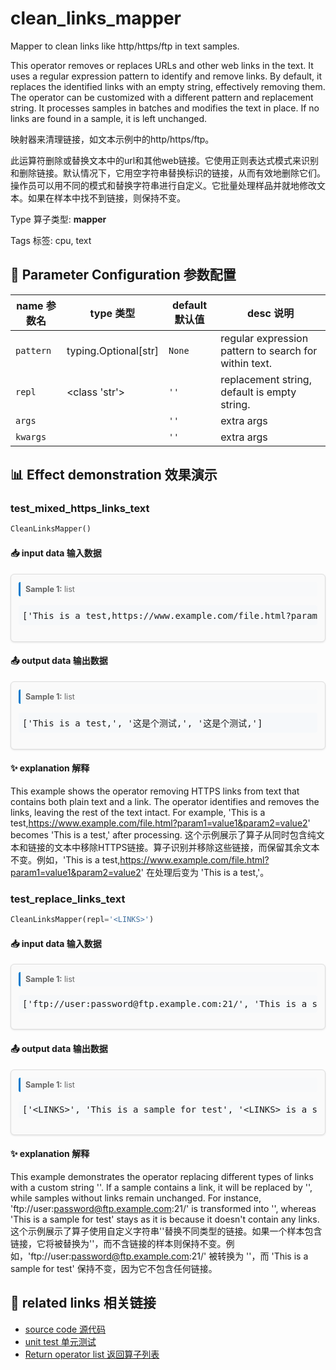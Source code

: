 # clean_links_mapper

Mapper to clean links like http/https/ftp in text samples.

This operator removes or replaces URLs and other web links in the text. It uses a regular expression pattern to identify and remove links. By default, it replaces the identified links with an empty string, effectively removing them. The operator can be customized with a different pattern and replacement string. It processes samples in batches and modifies the text in place. If no links are found in a sample, it is left unchanged.

映射器来清理链接，如文本示例中的http/https/ftp。

此运算符删除或替换文本中的url和其他web链接。它使用正则表达式模式来识别和删除链接。默认情况下，它用空字符串替换标识的链接，从而有效地删除它们。操作员可以用不同的模式和替换字符串进行自定义。它批量处理样品并就地修改文本。如果在样本中找不到链接，则保持不变。

Type 算子类型: **mapper**

Tags 标签: cpu, text

## 🔧 Parameter Configuration 参数配置
| name 参数名 | type 类型 | default 默认值 | desc 说明 |
|--------|------|--------|------|
| `pattern` | typing.Optional[str] | `None` | regular expression pattern to search for within text. |
| `repl` | <class 'str'> | `''` | replacement string, default is empty string. |
| `args` |  | `''` | extra args |
| `kwargs` |  | `''` | extra args |

## 📊 Effect demonstration 效果演示
### test_mixed_https_links_text
```python
CleanLinksMapper()
```

#### 📥 input data 输入数据
<div class="sample-card" style="border:1px solid #ddd; padding:12px; margin:8px 0; border-radius:6px; background:#fafafa; box-shadow:0 1px 3px rgba(0,0,0,0.1);"><div class="sample-header" style="background:#f8f9fa; padding:4px 8px; margin-bottom:6px; border-radius:3px; font-size:0.9em; color:#666; border-left:3px solid #007acc;"><strong>Sample 1:</strong> list</div><pre style="padding:6px; background:#f6f8fa; border-radius:4px; overflow-x:auto; white-space:pre; word-wrap:normal;">[&#x27;This is a test,https://www.example.com/file.html?param1=value1&amp;param2=value2&#x27;, &#x27;这是个测试,https://example.com/my-page.html?param1=value1&amp;param2=value2&#x27;, &#x27;这是个测试,https://example.com&#x27;]</pre></div>

#### 📤 output data 输出数据
<div class="sample-card" style="border:1px solid #ddd; padding:12px; margin:8px 0; border-radius:6px; background:#fafafa; box-shadow:0 1px 3px rgba(0,0,0,0.1);"><div class="sample-header" style="background:#f8f9fa; padding:4px 8px; margin-bottom:6px; border-radius:3px; font-size:0.9em; color:#666; border-left:3px solid #007acc;"><strong>Sample 1:</strong> list</div><pre style="padding:6px; background:#f6f8fa; border-radius:4px; overflow-x:auto; white-space:pre; word-wrap:normal;">[&#x27;This is a test,&#x27;, &#x27;这是个测试,&#x27;, &#x27;这是个测试,&#x27;]</pre></div>

#### ✨ explanation 解释
This example shows the operator removing HTTPS links from text that contains both plain text and a link. The operator identifies and removes the links, leaving the rest of the text intact. For example, 'This is a test,https://www.example.com/file.html?param1=value1&param2=value2' becomes 'This is a test,' after processing.
这个示例展示了算子从同时包含纯文本和链接的文本中移除HTTPS链接。算子识别并移除这些链接，而保留其余文本不变。例如，'This is a test,https://www.example.com/file.html?param1=value1&param2=value2' 在处理后变为 'This is a test,'。

### test_replace_links_text
```python
CleanLinksMapper(repl='<LINKS>')
```

#### 📥 input data 输入数据
<div class="sample-card" style="border:1px solid #ddd; padding:12px; margin:8px 0; border-radius:6px; background:#fafafa; box-shadow:0 1px 3px rgba(0,0,0,0.1);"><div class="sample-header" style="background:#f8f9fa; padding:4px 8px; margin-bottom:6px; border-radius:3px; font-size:0.9em; color:#666; border-left:3px solid #007acc;"><strong>Sample 1:</strong> list</div><pre style="padding:6px; background:#f6f8fa; border-radius:4px; overflow-x:auto; white-space:pre; word-wrap:normal;">[&#x27;ftp://user:password@ftp.example.com:21/&#x27;, &#x27;This is a sample for test&#x27;, &#x27;abcd://ef is a sample for test&#x27;, &#x27;HTTP://example.com/my-page.html?param1=value1&amp;param2=value2&#x27;]</pre></div>

#### 📤 output data 输出数据
<div class="sample-card" style="border:1px solid #ddd; padding:12px; margin:8px 0; border-radius:6px; background:#fafafa; box-shadow:0 1px 3px rgba(0,0,0,0.1);"><div class="sample-header" style="background:#f8f9fa; padding:4px 8px; margin-bottom:6px; border-radius:3px; font-size:0.9em; color:#666; border-left:3px solid #007acc;"><strong>Sample 1:</strong> list</div><pre style="padding:6px; background:#f6f8fa; border-radius:4px; overflow-x:auto; white-space:pre; word-wrap:normal;">[&#x27;&lt;LINKS&gt;&#x27;, &#x27;This is a sample for test&#x27;, &#x27;&lt;LINKS&gt; is a sample for test&#x27;, &#x27;&lt;LINKS&gt;&#x27;]</pre></div>

#### ✨ explanation 解释
This example demonstrates the operator replacing different types of links with a custom string '<LINKS>'. If a sample contains a link, it will be replaced by '<LINKS>', while samples without links remain unchanged. For instance, 'ftp://user:password@ftp.example.com:21/' is transformed into '<LINKS>', whereas 'This is a sample for test' stays as it is because it doesn't contain any links.
这个示例展示了算子使用自定义字符串'<LINKS>'替换不同类型的链接。如果一个样本包含链接，它将被替换为'<LINKS>'，而不含链接的样本则保持不变。例如，'ftp://user:password@ftp.example.com:21/' 被转换为 '<LINKS>'，而 'This is a sample for test' 保持不变，因为它不包含任何链接。


## 🔗 related links 相关链接
- [source code 源代码](../../../data_juicer/ops/mapper/clean_links_mapper.py)
- [unit test 单元测试](../../../tests/ops/mapper/test_clean_links_mapper.py)
- [Return operator list 返回算子列表](../../Operators.md)